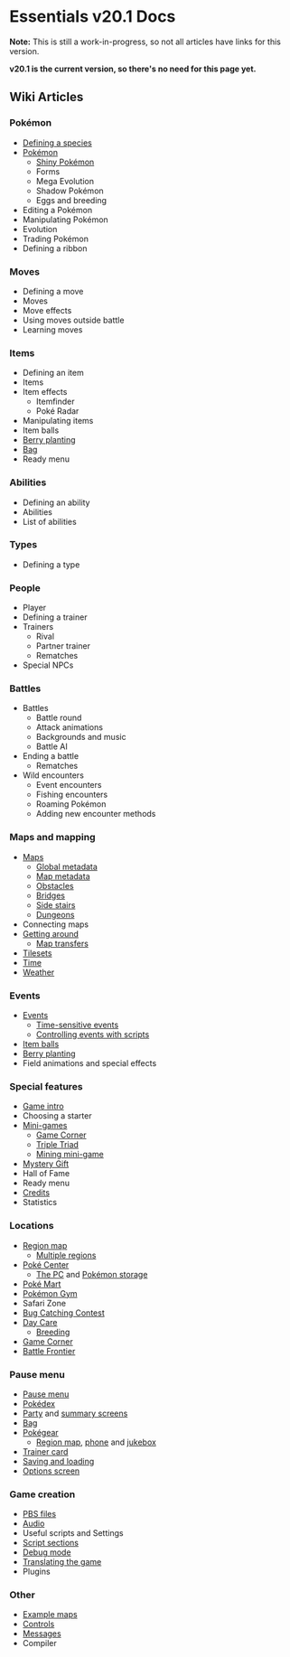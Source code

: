# Essentials v20.1 Docs

**Note:** This is still a work-in-progress, so not all articles have links for this version.

**v20.1 is the current version, so there's no need for this page yet.**

## Wiki Articles

### Pokémon
* [Defining a species](https://essentialsdocs.fandom.com/wiki/Defining_a_species?oldid=1174)
* [Pokémon](https://essentialsdocs.fandom.com/wiki/Pok%C3%A9mon?oldid=1315)
    * [Shiny Pokémon](https://essentialsdocs.fandom.com/wiki/Shiny_Pok%C3%A9mon?oldid=1327)
    * Forms
    * Mega Evolution
    * Shadow Pokémon
    * Eggs and breeding
* Editing a Pokémon
* Manipulating Pokémon
* Evolution
* Trading Pokémon
* Defining a ribbon

### Moves
* Defining a move
* Moves
* Move effects
* Using moves outside battle
* Learning moves

### Items
* Defining an item
* Items
* Item effects
    * Itemfinder
    * Poké Radar
* Manipulating items
* Item balls
* [Berry planting](https://essentialsdocs.fandom.com/wiki/Berry_planting?oldid=1224)
* [Bag](https://essentialsdocs.fandom.com/wiki/Bag?oldid=1219)
* Ready menu

### Abilities
* Defining an ability
* Abilities
* List of abilities

### Types
* Defining a type

### People
* Player
* Defining a trainer
* Trainers
    * Rival
    * Partner trainer
    * Rematches
* Special NPCs

### Battles
* Battles
    * Battle round
    * Attack animations
    * Backgrounds and music
    * Battle AI
* Ending a battle
    * Rematches
* Wild encounters
    * Event encounters
    * Fishing encounters
    * Roaming Pokémon
    * Adding new encounter methods

### Maps and mapping
* [Maps](https://essentialsdocs.fandom.com/wiki/Maps?oldid=1287)
    * [Global metadata](https://essentialsdocs.fandom.com/wiki/Metadata?oldid=1231)
    * [Map metadata](https://essentialsdocs.fandom.com/wiki/Map_metadata?oldid=1416)
    * [Obstacles](https://essentialsdocs.fandom.com/wiki/Obstacles?oldid=1296)
    * [Bridges](https://essentialsdocs.fandom.com/wiki/Bridges?oldid=1233)
    * [Side stairs](https://essentialsdocs.fandom.com/wiki/Side_stairs?oldid=1328)
    * [Dungeons](https://essentialsdocs.fandom.com/wiki/Dungeons?oldid=1252)
* Connecting maps
* [Getting around](https://essentialsdocs.fandom.com/wiki/Getting_around?oldid=1272)
    * [Map transfers](https://essentialsdocs.fandom.com/wiki/Map_transfers?oldid=1286)
* [Tilesets](https://essentialsdocs.fandom.com/wiki/Tilesets?oldid=1339)
* [Time](https://essentialsdocs.fandom.com/wiki/Time?oldid=1340)
* [Weather](https://essentialsdocs.fandom.com/wiki/Weather?oldid=1354)

### Events
* [Events](https://essentialsdocs.fandom.com/wiki/Events?oldid=1263)
    * [Time-sensitive events](https://essentialsdocs.fandom.com/wiki/Time-sensitive_events?oldid=1341)
    * [Controlling events with scripts](https://essentialsdocs.fandom.com/wiki/Controlling_events_with_scripts?oldid=1368)
* [Item balls](https://essentialsdocs.fandom.com/wiki/Item_balls?oldid=1273)
* [Berry planting](https://essentialsdocs.fandom.com/wiki/Berry_planting?oldid=1224)
* Field animations and special effects

### Special features
* [Game intro](https://essentialsdocs.fandom.com/wiki/Game_intro?oldid=1271)
* Choosing a starter
* [Mini-games](https://essentialsdocs.fandom.com/wiki/Mini-games?oldid=1291)
    * [Game Corner](https://essentialsdocs.fandom.com/wiki/Game_Corner?oldid=1268)
    * [Triple Triad](https://essentialsdocs.fandom.com/wiki/Triple_Triad?oldid=1352)
    * [Mining mini-game](https://essentialsdocs.fandom.com/wiki/Mining_mini-game?oldid=1374)
* [Mystery Gift](https://essentialsdocs.fandom.com/wiki/Mystery_Gift?oldid=1295)
* Hall of Fame
* Ready menu
* [Credits](https://essentialsdocs.fandom.com/wiki/Credits?oldid=1240)
* Statistics

### Locations
* [Region map](https://essentialsdocs.fandom.com/wiki/Region_map?oldid=1320)
    * [Multiple regions](https://essentialsdocs.fandom.com/wiki/Multiple_regions?oldid=1294)
* [Poké Center](https://essentialsdocs.fandom.com/wiki/Pok%C3%A9_Center?oldid=1308)
    * [The PC](https://essentialsdocs.fandom.com/wiki/PC?oldid=1302) and [Pokémon storage](https://essentialsdocs.fandom.com/wiki/Pok%C3%A9mon_storage?oldid=1380)
* [Poké Mart](https://essentialsdocs.fandom.com/wiki/Pok%C3%A9_Mart?oldid=1310)
* [Pokémon Gym](https://essentialsdocs.fandom.com/wiki/Pok%C3%A9mon_Gym?oldid=1316)
* Safari Zone
* [Bug Catching Contest](https://essentialsdocs.fandom.com/wiki/Bug_Catching_Contest?oldid=1234)
* [Day Care](https://essentialsdocs.fandom.com/wiki/Day_Care?oldid=1244)
    * [Breeding](https://essentialsdocs.fandom.com/wiki/Breeding?oldid=1232)
* [Game Corner](https://essentialsdocs.fandom.com/wiki/Game_Corner?oldid=1268)
* [Battle Frontier](https://essentialsdocs.fandom.com/wiki/Battle_Frontier?oldid=1221)

### Pause menu
* [Pause menu](https://essentialsdocs.fandom.com/wiki/Pause_menu?oldid=1305)
* [Pokédex](https://essentialsdocs.fandom.com/wiki/Pok%C3%A9dex?oldid=1313)
* [Party](https://essentialsdocs.fandom.com/wiki/Party?oldid=1304) and [summary screens](https://essentialsdocs.fandom.com/wiki/Summary_screens?oldid=1335)
* [Bag](https://essentialsdocs.fandom.com/wiki/Bag?oldid=1219)
* [Pokégear](https://essentialsdocs.fandom.com/wiki/Pok%C3%A9gear?oldid=1314)
    * [Region map](https://essentialsdocs.fandom.com/wiki/Region_map?oldid=1320), [phone](https://essentialsdocs.fandom.com/wiki/Phone?oldid=1306) and [jukebox](https://essentialsdocs.fandom.com/wiki/Jukebox?oldid=1278)
* [Trainer card](https://essentialsdocs.fandom.com/wiki/Trainer_card?oldid=1344)
* [Saving and loading](https://essentialsdocs.fandom.com/wiki/Saving_and_loading?oldid=1324)
* [Options screen](https://essentialsdocs.fandom.com/wiki/Options_screen?oldid=1298)

### Game creation
* [PBS files](https://essentialsdocs.fandom.com/wiki/PBS_files?oldid=1415)
* [Audio](https://essentialsdocs.fandom.com/wiki/Audio?oldid=1217)
* Useful scripts and Settings
* [Script sections](https://essentialsdocs.fandom.com/wiki/Script_sections?oldid=1376)
* [Debug mode](https://essentialsdocs.fandom.com/wiki/Debug_mode?oldid=1249)
* [Translating the game](https://essentialsdocs.fandom.com/wiki/Translating_the_game?oldid=1350)
* Plugins

### Other
* [Example maps](https://essentialsdocs.fandom.com/wiki/Example_maps?oldid=1265)
* [Controls](https://essentialsdocs.fandom.com/wiki/Controls?oldid=1239)
* [Messages](https://essentialsdocs.fandom.com/wiki/Messages?oldid=1373)
* Compiler